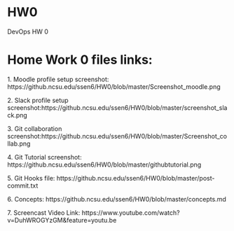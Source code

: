 # HW0
DevOps HW 0

# Home Work 0 files links:
<p>
1. Moodle profile setup screenshot: https://github.ncsu.edu/ssen6/HW0/blob/master/Screenshot_moodle.png
</p>
<p>
2. Slack profile setup screenshot:https://github.ncsu.edu/ssen6/HW0/blob/master/screenshot_slack.png
</p>
<p>
3. Git collaboration screenshot:https://github.ncsu.edu/ssen6/HW0/blob/master/Screenshot_collab.png
</p>
<p>
4. Git Tutorial screenshot: https://github.ncsu.edu/ssen6/HW0/blob/master/githubtutorial.png
</p>
<p>
5. Git Hooks file: https://github.ncsu.edu/ssen6/HW0/blob/master/post-commit.txt
</p>
<p>
6. Concepts: https://github.ncsu.edu/ssen6/HW0/blob/master/concepts.md
</p>
<p>
7. Screencast Video Link: https://www.youtube.com/watch?v=DuhWROGYzGM&feature=youtu.be

